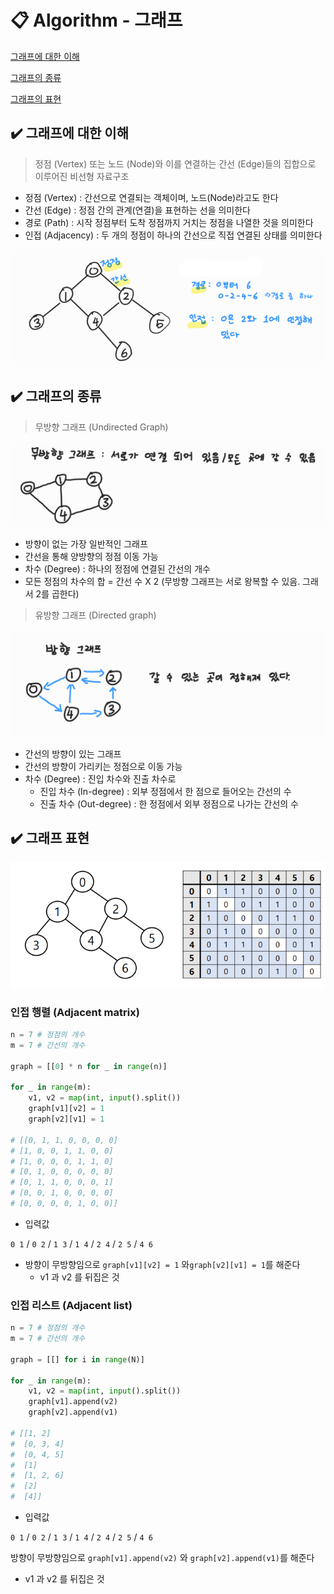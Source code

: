 # 📋 Algorithm - 그래프

[그래프에 대한 이해](#%EF%B8%8F-그래프에-대한-이해)

[그래프의 종류](#%EF%B8%8F-그래프의-종류)

[그래프의 표현](#%EF%B8%8F-그래프의-표현)



##  ✔️ 그래프에 대한 이해

> 정점 (Vertex) 또는 노드 (Node)와 이를 연결하는 간선 (Edge)들의 집합으로 이루어진 비선형 자료구조

- 정점 (Vertex) : 간선으로 연결되는 객체이며, 노드(Node)라고도 한다
- 간선 (Edge) : 정점 간의 관계(연결)을 표현하는 선을 의미한다
- 경로 (Path) : 시작 정점부터 도착 정점까지 거치는 정점을 나열한 것을 의미한다
- 인접 (Adjacency) : 두 개의 정점이 하나의 간선으로 직접 연결된 상태를 의미한다

![graph1](algorithm_10.assets/graph1.png)





## ✔️ 그래프의 종류

> 무방향 그래프 (Undirected Graph)

![graph2](algorithm_10.assets/graph2.png)

- 방향이 없는 가장 일반적인 그래프
- 간선을 통해 양방향의 정점 이동 가능
- 차수 (Degree) : 하나의 정점에 연결된 간선의 개수
- 모든 정점의 차수의 합 = 간선 수 X 2 (무방향 그래프는 서로 왕복할 수 있음. 그래서 2를 곱한다)



> 유방향 그래프 (Directed graph)

![graph3](algorithm_10.assets/graph3.png)

- 간선의 방향이 있는 그래프
- 간선의 방향이 가리키는 정점으로 이동 가능
- 차수 (Degree) : 진입 차수와 진출 차수로
  - 진입 차수 (In-degree) : 외부 정점에서 한 점으로 들어오는 간선의 수
  - 진출 차수 (Out-degree) : 한 정점에서 외부 정점으로 나가는 간선의 수



## ✔️ 그래프 표현

![graph4](algorithm_10.assets/graph4.png)

### 인접 행렬 (Adjacent matrix)

```python
n = 7 # 정점의 개수
m = 7 # 간선의 개수

graph = [[0] * n for _ in range(n)]

for _ in range(m):
    v1, v2 = map(int, input().split())
    graph[v1][v2] = 1
    graph[v2][v1] = 1
    
# [[0, 1, 1, 0, 0, 0, 0]
# [1, 0, 0, 1, 1, 0, 0]
# [1, 0, 0, 0, 1, 1, 0]
# [0, 1, 0, 0, 0, 0, 0]
# [0, 1, 1, 0, 0, 0, 1]
# [0, 0, 1, 0, 0, 0, 0]
# [0, 0, 0, 0, 1, 0, 0]]
```

- 입력값

`0 1` / `0 2` / `1 3` / `1 4` / `2 4` / `2 5` / `4 6`

- 방향이 무방향임으로 `graph[v1][v2] = 1`  와`graph[v2][v1] = 1`를 해준다
  - v1 과 v2 를 뒤집은 것



### 인접 리스트 (Adjacent list)

```python
n = 7 # 정점의 개수
m = 7 # 간선의 개수

graph = [[] for i in range(N)]

for _ in range(m):
    v1, v2 = map(int, input().split())
    graph[v1].append(v2)
    graph[v2].append(v1)
    
# [[1, 2]
#  [0, 3, 4]
#  [0, 4, 5]
#  [1]
#  [1, 2, 6]
#  [2]
#  [4]]
```

- 입력값

`0 1` / `0 2` / `1 3` / `1 4` / `2 4` / `2 5` / `4 6`

방향이 무방향임으로 `graph[v1].append(v2)` 와 `graph[v2].append(v1)`를 해준다

- v1 과 v2 를 뒤집은 것
